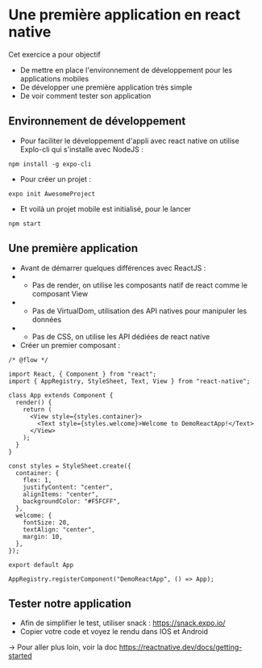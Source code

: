 # Une première application en react native

Cet exercice a pour objectif
* De mettre en place l'environnement de développement pour les applications mobiles
* De développer une première application très simple
* De voir comment tester son application

## Environnement de développement
* Pour faciliter le développement d'appli avec react native on utilise Explo-cli qui s'installe avec NodeJS :
```
npm install -g expo-cli
```
* Pour créer un projet : 
```
expo init AwesomeProject
``` 
* Et voilà un projet mobile est initialisé, pour le lancer
```
npm start
```
## Une première application
* Avant de démarrer quelques différences avec ReactJS :
* * Pas de render, on utilise les composants natif de react comme le composant View
* * Pas de VirtualDom, utilisation des API natives pour manipuler les données
* * Pas de CSS, on utilise les API dédiées de react native
* Créer un premier composant :
```
/* @flow */

import React, { Component } from "react";
import { AppRegistry, StyleSheet, Text, View } from "react-native";

class App extends Component {
  render() {
    return (
      <View style={styles.container}>
        <Text style={styles.welcome}>Welcome to DemoReactApp!</Text>
      </View>
    );
  }
}

const styles = StyleSheet.create({
  container: {
    flex: 1,
    justifyContent: "center",
    alignItems: "center",
    backgroundColor: "#F5FCFF",
  },
  welcome: {
    fontSize: 20,
    textAlign: "center",
    margin: 10,
  },
});

export default App

AppRegistry.registerComponent("DemoReactApp", () => App);
```

## Tester notre application
* Afin de simplifier le test, utiliser snack :
https://snack.expo.io/ 
* Copier votre code et voyez le rendu dans IOS et Android

-> Pour aller plus loin, voir la doc 
https://reactnative.dev/docs/getting-started
